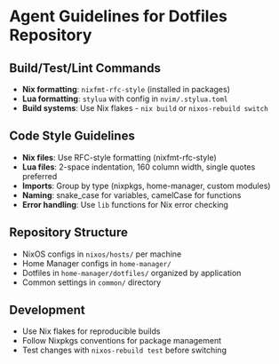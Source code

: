 # Agent Guidelines for Dotfiles Repository

## Build/Test/Lint Commands
- **Nix formatting**: `nixfmt-rfc-style` (installed in packages)
- **Lua formatting**: `stylua` with config in `nvim/.stylua.toml`
- **Build systems**: Use Nix flakes - `nix build` or `nixos-rebuild switch`

## Code Style Guidelines
- **Nix files**: Use RFC-style formatting (nixfmt-rfc-style)
- **Lua files**: 2-space indentation, 160 column width, single quotes preferred
- **Imports**: Group by type (nixpkgs, home-manager, custom modules)
- **Naming**: snake_case for variables, camelCase for functions
- **Error handling**: Use `lib` functions for Nix error checking

## Repository Structure
- NixOS configs in `nixos/hosts/` per machine
- Home Manager configs in `home-manager/`
- Dotfiles in `home-manager/dotfiles/` organized by application
- Common settings in `common/` directory

## Development
- Use Nix flakes for reproducible builds
- Follow Nixpkgs conventions for package management
- Test changes with `nixos-rebuild test` before switching